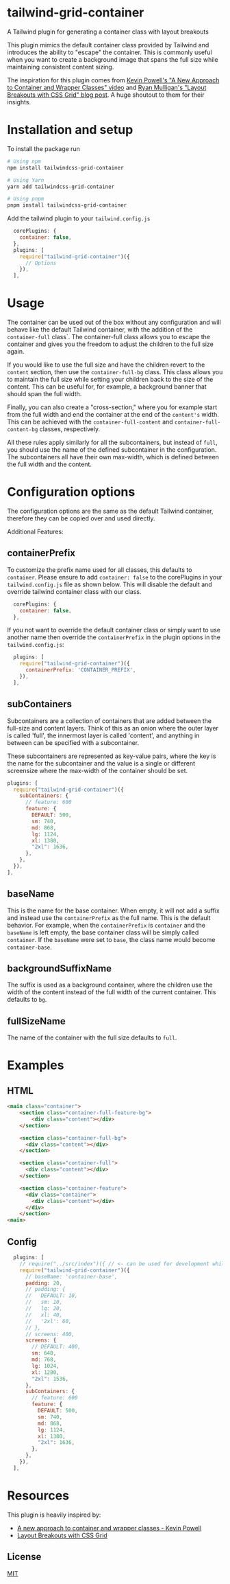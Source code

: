 # tailwind-grid-container

A Tailwind plugin for generating a container class with layout breakouts

This plugin mimics the default container class provided by Tailwind and introduces the ability to "escape" the container. This is commonly useful when you want to create a background image that spans the full size while maintaining consistent content sizing.

The inspiration for this plugin comes from [Kevin Powell's "A New Approach to Container and Wrapper Classes" video](https://www.youtube.com/watch?v=c13gpBrnGEw&t=704s) and [Ryan Mulligan's "Layout Breakouts with CSS Grid" blog post](https://ryanmulligan.dev/blog/layout-breakouts/). A huge shoutout to them for their insights.


# Installation and setup

To install the package run

```bash
# Using npm
npm install tailwindcss-grid-container

# Using Yarn
yarn add tailwindcss-grid-container

# Using pnpm
pnpm install tailwindcss-grid-container
```

Add the tailwind plugin to your `tailwind.config.js`

```js
  corePlugins: {
    container: false,
  },
  plugins: [
    require("tailwind-grid-container")({
      // Options
    }),
  ],
```

# Usage

The container can be used out of the box without any configuration and will behave like the default Tailwind container, with the addition of the `container-full` class`. The container-full class allows you to escape the container and gives you the freedom to adjust the children to the full size again.

If you would like to use the full size and have the children revert to the `content` section, then use the `container-full-bg` class. This class allows you to maintain the full size while setting your children back to the size of the content. This can be useful for, for example, a background banner that should span the full width.

Finally, you can also create a "cross-section," where you for example start from the full width and end the container at the end of the `content's` width. This can be achieved with the `container-full-content` and `container-full-content-bg` classes, respectively.

All these rules apply similarly for all the subcontainers, but instead of `full`, you should use the name of the defined subcontainer in the configuration. The subcontainers all have their own max-width, which is defined between the full width and the content.

# Configuration options

The configuration options are the same as the default Tailwind container, therefore they can be copied over and used directly.

Additional Features:

## containerPrefix

To customize the prefix name used for all classes, this defaults to `container`. Please ensure to add `container: false` to the corePlugins in your `tailwind.config.js` file as shown below. This will disable the default and override tailwind container class with our class.

```js
  corePlugins: {
    container: false,
  },
```

If you not want to override the default container class or simply want to use another name then override the `containerPrefix` in the plugin options in the `tailwind.config.js`:

```js
  plugins: [
    require("tailwind-grid-container")({
      containerPrefix: 'CONTAINER_PREFIX',
    }),
  ],
```


## subContainers

Subcontainers are a collection of containers that are added between the full-size and content layers. Think of this as an onion where the outer layer is called 'full', the innermost layer is called 'content', and anything in between can be specified with a subcontainer.

These subcontainers are represented as key-value pairs, where the key is the name for the subcontainer and the value is a single or different screensize where the max-width of the container should be set.

```js
plugins: [
  require("tailwind-grid-container")({
    subContainers: {
      // feature: 600
      feature: {
        DEFAULT: 500,
        sm: 740,
        md: 868,
        lg: 1124,
        xl: 1380,
        "2xl": 1636,
      },
    },
  }),
],
```

## baseName

This is the name for the base container. When empty, it will not add a suffix and instead use the `containerPrefix` as the full name. This is the default behavior. For example, when the `containerPrefix` is `container` and the `baseName` is left empty, the base container class will be simply called `container`. If the `baseName` were set to `base`, the class name would become `container-base`.

## backgroundSuffixName

The suffix is used as a background container, where the children use the width of the content instead of the full width of the current container. This defaults to `bg`.

## fullSizeName

The name of the container with the full size defaults to `full`.

# Examples

## HTML

```html
<main class="container">
    <section class="container-full-feature-bg">
        <div class="content"></div>
    </section>

    <section class="container-full-bg">
      <div class="content"></div>
    </section>

    <section class="container-full">
      <div class="content"></div>
    </section>

    <section class="container-feature">
      <div class="container">
        <div class="content"></div>
      </div>
    </section>
<main>
```


## Config

```js
  plugins: [
    // require("../src/index")({ // <- can be used for development while in the tailwind-grid-container package
    require("tailwind-grid-container")({
      // baseName: 'container-base',
      padding: 20,
      // padding: {
      //   DEFAULT: 10,
      //   sm: 10,
      //   lg: 20,
      //   xl: 40,
      //   '2xl': 60,
      // },
      // screens: 400,
      screens: {
        // DEFAULT: 400,
        sm: 640,
        md: 768,
        lg: 1024,
        xl: 1280,
        "2xl": 1536,
      },
      subContainers: {
        // feature: 600
        feature: {
          DEFAULT: 500,
          sm: 740,
          md: 868,
          lg: 1124,
          xl: 1380,
          "2xl": 1636,
        },
      },
    }),
  ],
```

# Resources

This plugin is heavily inspired by:

- [A new approach to container and wrapper classes - Kevin Powell](https://www.youtube.com/watch?v=c13gpBrnGEw&t=704s)
- [Layout Breakouts with CSS Grid](https://ryanmulligan.dev/blog/layout-breakouts/)

## License

[MIT](./LICENSE)
